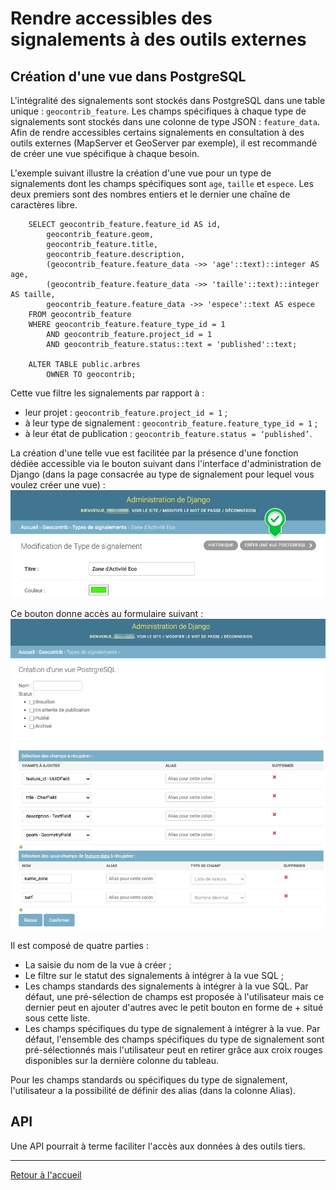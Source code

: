 # Rendre accessibles des signalements à des outils externes

## Création d'une vue dans PostgreSQL

L'intégralité des signalements sont stockés dans PostgreSQL dans une table unique : `geocontrib_feature`.
Les champs spécifiques à chaque type de signalements sont stockés dans une colonne de type JSON : `feature_data`.
Afin de rendre accessibles certains signalements en consultation à des outils externes (MapServer et GeoServer par exemple), il est recommandé de créer une vue spécifique à chaque besoin.

L'exemple suivant illustre la création d'une vue pour un type de signalements dont les champs spécifiques sont `age`, `taille` et `espece`. Les deux premiers sont des nombres entiers et le dernier une chaîne de caractères libre.

```CREATE OR REPLACE VIEW public.arbres AS
    SELECT geocontrib_feature.feature_id AS id,
        geocontrib_feature.geom,
        geocontrib_feature.title,
        geocontrib_feature.description,
        (geocontrib_feature.feature_data ->> 'age'::text)::integer AS age,
        (geocontrib_feature.feature_data ->> 'taille'::text)::integer AS taille,
        geocontrib_feature.feature_data ->> 'espece'::text AS espece
    FROM geocontrib_feature
    WHERE geocontrib_feature.feature_type_id = 1
        AND geocontrib_feature.project_id = 1
        AND geocontrib_feature.status::text = 'published'::text;
​
    ALTER TABLE public.arbres
        OWNER TO geocontrib;
```

Cette vue filtre les signalements par rapport à :
* leur projet : `geocontrib_feature.project_id = 1` ;
* à leur type de signalement : `geocontrib_feature.feature_type_id = 1` ;
* à leur état de publication : `geocontrib_feature.status = ‘published’`.

La création d'une telle vue est facilitée par la présence d'une fonction dédiée accessible via le bouton suivant dans l'interface d'administration de Django (dans la page consacrée au type de signalement pour lequel vous voulez créer une vue) :
![Bouton ](img/creation_vue_postgresql_1.jpg)

Ce bouton donne accès au formulaire suivant :
![Bouton ](img/creation_vue_postgresql_2.jpg)

Il est composé de quatre parties :
* La saisie du nom de la vue à créer ;
* Le filtre sur le statut des signalements à intégrer à la vue SQL ;
* Les champs standards des signalements à intégrer à la vue SQL. Par défaut, une pré-sélection de champs est proposée à l'utilisateur mais ce dernier peut en ajouter d'autres avec le petit bouton en forme de + situé sous cette liste.
* Les champs spécifiques du type de signalement à intégrer à la vue. Par défaut, l'ensemble des champs spécifiques du type de signalement sont pré-sélectionnés mais l'utilisateur peut en retirer grâce aux croix rouges disponibles sur la dernière colonne du tableau.

Pour les champs standards ou spécifiques du type de signalement, l'utilisateur a la possibilité de définir des alias (dans la colonne Alias).


## API

Une API pourrait à terme faciliter l'accès aux données à des outils tiers.

---

[Retour à l'accueil](<README.md>)
